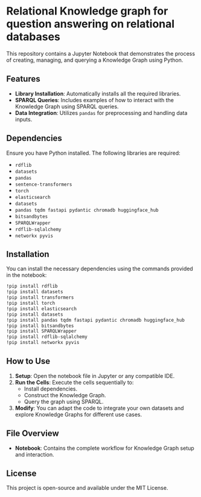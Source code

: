 # Relational Knowledge graph for question answering on relational databases

This repository contains a Jupyter Notebook that demonstrates the process of creating, managing, and querying a Knowledge Graph using Python.

## Features

- **Library Installation**: Automatically installs all the required libraries.
- **SPARQL Queries**: Includes examples of how to interact with the Knowledge Graph using SPARQL queries.
- **Data Integration**: Utilizes `pandas` for preprocessing and handling data inputs.

## Dependencies

Ensure you have Python installed. The following libraries are required:

- `rdflib`
- `datasets`
- `pandas`
- `sentence-transformers`
- `torch`
- `elasticsearch`
- `datasets`
- `pandas tqdm fastapi pydantic chromadb huggingface_hub`
- `bitsandbytes`
- `SPARQLWrapper`
- `rdflib-sqlalchemy`
- `networkx pyvis`

## Installation

You can install the necessary dependencies using the commands provided in the notebook:

```bash
!pip install rdflib
!pip install datasets
!pip install transformers
!pip install torch
!pip install elasticsearch
!pip install datasets
!pip install pandas tqdm fastapi pydantic chromadb huggingface_hub
!pip install bitsandbytes
!pip install SPARQLWrapper
!pip install rdflib-sqlalchemy
!pip install networkx pyvis
```

## How to Use

1. **Setup**: Open the notebook file in Jupyter or any compatible IDE.
2. **Run the Cells**: Execute the cells sequentially to:
   - Install dependencies.
   - Construct the Knowledge Graph.
   - Query the graph using SPARQL.
3. **Modify**: You can adapt the code to integrate your own datasets and explore Knowledge Graphs for different use cases.

## File Overview

- **Notebook**: Contains the complete workflow for Knowledge Graph setup and interaction.

## License

This project is open-source and available under the MIT License.
